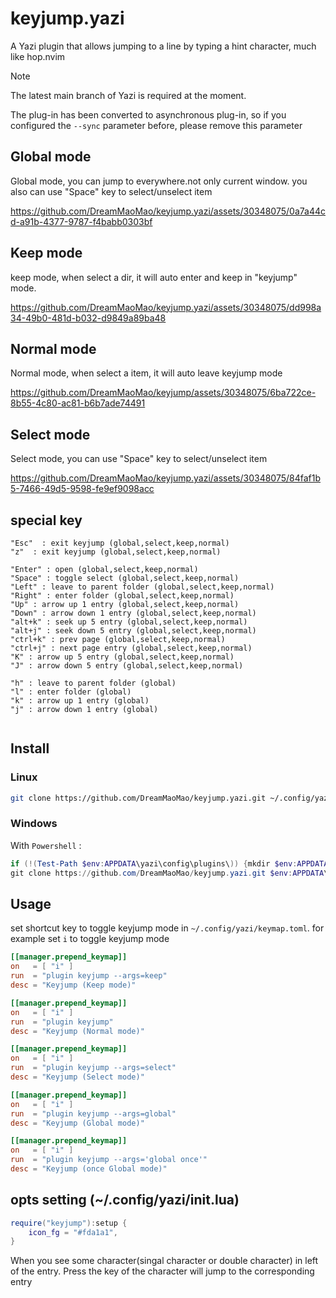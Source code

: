# keyjump.yazi

A Yazi plugin that allows jumping to a line by typing a hint character, much like hop.nvim

> [!NOTE]
> The latest main branch of Yazi is required at the moment.
> 
> The plug-in has been converted to asynchronous plug-in, so if you configured the `--sync` parameter before, please remove this parameter


## Global mode

Global mode, you can jump to everywhere.not only current window.
you also can use "Space" key to select/unselect item

https://github.com/DreamMaoMao/keyjump.yazi/assets/30348075/0a7a44cd-a91b-4377-9787-f4babb0303bf


## Keep mode

keep mode, when select a dir, it will auto enter and keep in "keyjump" mode.

https://github.com/DreamMaoMao/keyjump.yazi/assets/30348075/dd998a34-49b0-481d-b032-d9849a89ba48

## Normal mode

Normal mode, when select a item, it will auto leave keyjump mode

https://github.com/DreamMaoMao/keyjump/assets/30348075/6ba722ce-8b55-4c80-ac81-b6b7ade74491

## Select mode

Select mode, you can use "Space" key to select/unselect item

https://github.com/DreamMaoMao/keyjump.yazi/assets/30348075/84faf1b5-7466-49d5-9598-fe9ef9098acc

## special key
```
"Esc"  : exit keyjump (global,select,keep,normal)
"z"  : exit keyjump (global,select,keep,normal)

"Enter" : open (global,select,keep,normal)
"Space" : toggle select (global,select,keep,normal)
"Left" : leave to parent folder (global,select,keep,normal)
"Right" : enter folder (global,select,keep,normal)
"Up" : arrow up 1 entry (global,select,keep,normal)
"Down" : arrow down 1 entry (global,select,keep,normal)
"alt+k" : seek up 5 entry (global,select,keep,normal)
"alt+j" : seek down 5 entry (global,select,keep,normal)
"ctrl+k" : prev page (global,select,keep,normal)
"ctrl+j" : next page entry (global,select,keep,normal)
"K" : arrow up 5 entry (global,select,keep,normal)
"J" : arrow down 5 entry (global,select,keep,normal)

"h" : leave to parent folder (global)
"l" : enter folder (global)
"k" : arrow up 1 entry (global)
"j" : arrow down 1 entry (global)


```


## Install

### Linux

```bash
git clone https://github.com/DreamMaoMao/keyjump.yazi.git ~/.config/yazi/plugins/keyjump.yazi
```

### Windows

With `Powershell` :

```powershell
if (!(Test-Path $env:APPDATA\yazi\config\plugins\)) {mkdir $env:APPDATA\yazi\config\plugins\}
git clone https://github.com/DreamMaoMao/keyjump.yazi.git $env:APPDATA\yazi\config\plugins\keyjump.yazi
```

## Usage

set shortcut key to toggle keyjump mode in `~/.config/yazi/keymap.toml`. for example set `i` to toggle keyjump mode

```toml
[[manager.prepend_keymap]]
on   = [ "i" ]
run  = "plugin keyjump --args=keep"
desc = "Keyjump (Keep mode)"
```

```toml
[[manager.prepend_keymap]]
on   = [ "i" ]
run  = "plugin keyjump"
desc = "Keyjump (Normal mode)"
```

```toml
[[manager.prepend_keymap]]
on   = [ "i" ]
run  = "plugin keyjump --args=select"
desc = "Keyjump (Select mode)"
```

```toml
[[manager.prepend_keymap]]
on   = [ "i" ]
run  = "plugin keyjump --args=global"
desc = "Keyjump (Global mode)"
```
```toml
[[manager.prepend_keymap]]
on   = [ "i" ]
run  = "plugin keyjump --args='global once'"
desc = "Keyjump (once Global mode)"
```

## opts setting (~/.config/yazi/init.lua)
```lua
require("keyjump"):setup {
	icon_fg = "#fda1a1",
}
```

When you see some character(singal character or double character) in left of the entry.
Press the key of the character will jump to the corresponding entry
